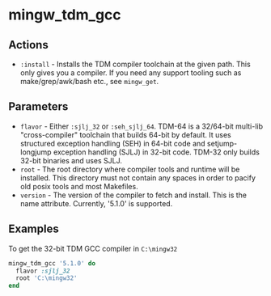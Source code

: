 # mingw_tdm_gcc

## Actions

- `:install` - Installs the TDM compiler toolchain at the given path. This only gives you a compiler. If you need any support tooling such as make/grep/awk/bash etc., see `mingw_get`.

## Parameters

- `flavor` - Either `:sjlj_32` or `:seh_sjlj_64`. TDM-64 is a 32/64-bit multi-lib "cross-compiler" toolchain that builds 64-bit by default. It uses structured exception handling (SEH) in 64-bit code and setjump-longjump exception handling (SJLJ) in 32-bit code. TDM-32 only builds 32-bit binaries and uses SJLJ.
- `root` - The root directory where compiler tools and runtime will be installed. This directory must not contain any spaces in order to pacify old posix tools and most Makefiles.
- `version` - The version of the compiler to fetch and install. This is the name attribute. Currently, '5.1.0' is supported.

## Examples

To get the 32-bit TDM GCC compiler in `C:\mingw32`

```ruby
mingw_tdm_gcc '5.1.0' do
  flavor :sjlj_32
  root 'C:\mingw32'
end
```
